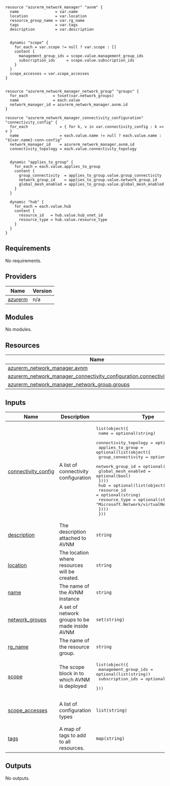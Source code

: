 ```hcl
resource "azurerm_network_manager" "avnm" {
  name                = var.name
  location            = var.location
  resource_group_name = var.rg_name
  tags                = var.tags
  description         = var.description


  dynamic "scope" {
    for_each = var.scope != null ? var.scope : []
    content {
      management_group_ids = scope.value.management_group_ids
      subscription_ids     = scope.value.subscription_ids
    }
  }
  scope_accesses = var.scope_accesses
}


resource "azurerm_network_manager_network_group" "groups" {
  for_each           = toset(var.network_groups)
  name               = each.value
  network_manager_id = azurerm_network_manager.avnm.id
}

resource "azurerm_network_manager_connectivity_configuration" "connectivity_config" {
  for_each              = { for k, v in var.connectivity_config : k => v }
  name                  = each.value.name != null ? each.value.name : "${var.name}-conn-config"
  network_manager_id    = azurerm_network_manager.avnm.id
  connectivity_topology = each.value.connectivity_topology


  dynamic "applies_to_group" {
    for_each = each.value.applies_to_group
    content {
      group_connectivity  = applies_to_group.value.group_connectivity
      network_group_id    = applies_to_group.value.network_group_id
      global_mesh_enabled = applies_to_group.value.global_mesh_enabled
    }
  }

  dynamic "hub" {
    for_each = each.value.hub
    content {
      resource_id   = hub.value.hub_vnet_id
      resource_type = hub.value.resource_type
    }
  }
}
```
## Requirements

No requirements.

## Providers

| Name | Version |
|------|---------|
| <a name="provider_azurerm"></a> [azurerm](#provider\_azurerm) | n/a |

## Modules

No modules.

## Resources

| Name | Type |
|------|------|
| [azurerm_network_manager.avnm](https://registry.terraform.io/providers/hashicorp/azurerm/latest/docs/resources/network_manager) | resource |
| [azurerm_network_manager_connectivity_configuration.connectivity_config](https://registry.terraform.io/providers/hashicorp/azurerm/latest/docs/resources/network_manager_connectivity_configuration) | resource |
| [azurerm_network_manager_network_group.groups](https://registry.terraform.io/providers/hashicorp/azurerm/latest/docs/resources/network_manager_network_group) | resource |

## Inputs

| Name | Description | Type | Default | Required |
|------|-------------|------|---------|:--------:|
| <a name="input_connectivity_config"></a> [connectivity\_config](#input\_connectivity\_config) | A list of connectivity configuration | <pre>list(object({<br>    name                  = optional(string)<br>    connectivity_topology = optional(string)<br>    applies_to_group = optional(list(object({<br>      group_connectivity  = optional(string)<br>      network_group_id    = optional(string)<br>      global_mesh_enabled = optional(bool)<br>    })))<br>    hub = optional(list(object({<br>      resource_id   = optional(string)<br>      resource_type = optional(string, "Microsoft.Network/virtualNetworks")<br>    })))<br>  }))</pre> | n/a | yes |
| <a name="input_description"></a> [description](#input\_description) | The description attached to AVNM | `string` | `null` | no |
| <a name="input_location"></a> [location](#input\_location) | The location where resources will be created. | `string` | n/a | yes |
| <a name="input_name"></a> [name](#input\_name) | The name of the AVNM instance | `string` | n/a | yes |
| <a name="input_network_groups"></a> [network\_groups](#input\_network\_groups) | A set of network groups to be made inside AVNM | `set(string)` | `[]` | no |
| <a name="input_rg_name"></a> [rg\_name](#input\_rg\_name) | The name of the resource group. | `string` | n/a | yes |
| <a name="input_scope"></a> [scope](#input\_scope) | The scope block in to which AVNM is deployed | <pre>list(object({<br>    management_group_ids = optional(list(string))<br>    subscription_ids     = optional(list(string))<br>  }))</pre> | n/a | yes |
| <a name="input_scope_accesses"></a> [scope\_accesses](#input\_scope\_accesses) | A list of configuration types | `list(string)` | <pre>[<br>  "Connectivity",<br>  "SecurityAdmin"<br>]</pre> | no |
| <a name="input_tags"></a> [tags](#input\_tags) | A map of tags to add to all resources. | `map(string)` | `{}` | no |

## Outputs

No outputs.
